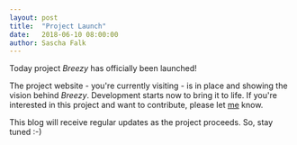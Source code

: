 ```yaml
---
layout: post
title:  "Project Launch"
date:   2018-06-10 08:00:00
author: Sascha Falk
---
```


Today project *Breezy* has officially been launched!

The project website - you're currently visiting - is in place and showing the vision behind *Breezy*.
Development starts now to bring it to life. If you're interested in this project and want to contribute,
please let [me](mailto:sascha@falk-online.eu) know.

This blog will receive regular updates as the project proceeds. So, stay tuned :-)
